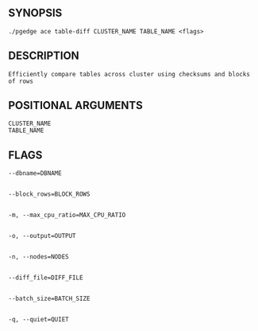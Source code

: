 ## SYNOPSIS
    ./pgedge ace table-diff CLUSTER_NAME TABLE_NAME <flags>
 
## DESCRIPTION
    Efficiently compare tables across cluster using checksums and blocks of rows
 
## POSITIONAL ARGUMENTS
    CLUSTER_NAME
    TABLE_NAME
 
## FLAGS
    --dbname=DBNAME
    
    
    --block_rows=BLOCK_ROWS
    
    
    -m, --max_cpu_ratio=MAX_CPU_RATIO
    
    
    -o, --output=OUTPUT
    
    
    -n, --nodes=NODES
    
    
    --diff_file=DIFF_FILE
    
    
    --batch_size=BATCH_SIZE
    
    
    -q, --quiet=QUIET
    
    
